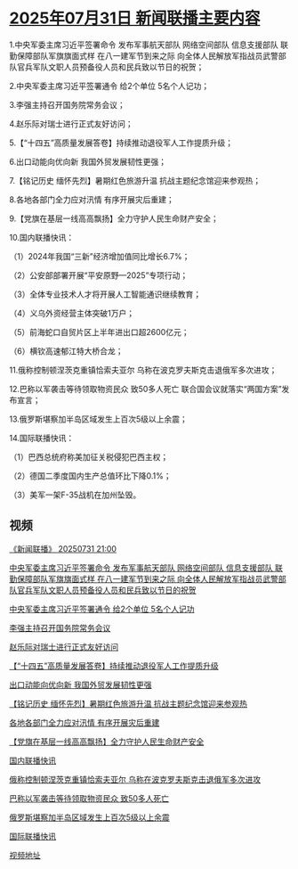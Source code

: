# [2025年07月31日 新闻联播主要内容](https://tv.cctv.com/lm/xwlb/day/20250731.shtml)

1.中央军委主席习近平签署命令 发布军事航天部队 网络空间部队 信息支援部队 联勤保障部队军旗旗面式样 在八一建军节到来之际 向全体人民解放军指战员武警部队官兵军队文职人员预备役人员和民兵致以节日的祝贺；

2.中央军委主席习近平签署通令 给2个单位 5名个人记功；

3.李强主持召开国务院常务会议；

4.赵乐际对瑞士进行正式友好访问；

5.【“十四五”高质量发展答卷】持续推动退役军人工作提质升级；

6.出口动能向优向新 我国外贸发展韧性更强；

7.【铭记历史 缅怀先烈】暑期红色旅游升温 抗战主题纪念馆迎来参观热；

8.各地各部门全力应对汛情 有序开展灾后重建；

9.【党旗在基层一线高高飘扬】全力守护人民生命财产安全；

10.国内联播快讯：

（1）2024年我国“三新”经济增加值同比增长6.7%；

（2）公安部部署开展“平安原野—2025”专项行动；

（3）全体专业技术人才将开展人工智能通识继续教育；

（4）义乌外资经营主体突破1万户；

（5）前海蛇口自贸片区上半年进出口超2600亿元；

（6）横钦高速郁江特大桥合龙；

11.俄称控制顿涅茨克重镇恰索夫亚尔 乌称在波克罗夫斯克击退俄军多次进攻；

12.巴称以军袭击等待领取物资民众 致50多人死亡 联合国会议就落实“两国方案”发布宣言；

13.俄罗斯堪察加半岛区域发生上百次5级以上余震；

14.国际联播快讯：

（1）巴西总统府称美加征关税侵犯巴西主权；

（2）德国二季度国内生产总值环比下降0.1%；

（3）美军一架F-35战机在加州坠毁。

## 视频

[《新闻联播》 20250731 21:00](https://tv.cctv.com/2025/07/31/VIDEbPA8D5FzYYuDiZHsfwQp250731.shtml)

[中央军委主席习近平签署命令 发布军事航天部队 网络空间部队 信息支援部队 联勤保障部队军旗旗面式样 在八一建军节到来之际 向全体人民解放军指战员武警部队官兵军队文职人员预备役人员和民兵致以节日的祝贺](https://tv.cctv.com/2025/07/31/VIDEtWpdOO5PaNheP6O0vFST250731.shtml)

[中央军委主席习近平签署通令 给2个单位 5名个人记功](https://tv.cctv.com/2025/07/31/VIDEK3Bny5fbHUo9jWcGhewC250731.shtml)

[李强主持召开国务院常务会议](https://tv.cctv.com/2025/07/31/VIDE6Hs6Ca5BecYtCiT3VD65250731.shtml)

[赵乐际对瑞士进行正式友好访问](https://tv.cctv.com/2025/07/31/VIDEvHNjm0I82BUDM1XhSFcg250731.shtml)

[【“十四五”高质量发展答卷】持续推动退役军人工作提质升级](https://tv.cctv.com/2025/07/31/VIDEyy1zkmHyWGPhSgbbdTte250731.shtml)

[出口动能向优向新 我国外贸发展韧性更强](https://tv.cctv.com/2025/07/31/VIDEI95SccDGloTCcLNugkNO250731.shtml)

[【铭记历史 缅怀先烈】暑期红色旅游升温 抗战主题纪念馆迎来参观热](https://tv.cctv.com/2025/07/31/VIDEoTNrlZIiCaW7TQAg1hAj250731.shtml)

[各地各部门全力应对汛情 有序开展灾后重建](https://tv.cctv.com/2025/07/31/VIDEnUsgoipG6mHA0Qe7tqKv250731.shtml)

[【党旗在基层一线高高飘扬】全力守护人民生命财产安全](https://tv.cctv.com/2025/07/31/VIDEm417QTtWZ7Ew2nLI7Kwp250731.shtml)

[国内联播快讯](https://tv.cctv.com/2025/07/31/VIDEjs8gO4Ur4P10tlUvNlgj250731.shtml)

[俄称控制顿涅茨克重镇恰索夫亚尔 乌称在波克罗夫斯克击退俄军多次进攻](https://tv.cctv.com/2025/07/31/VIDE4uVCi1iixhtN8uZPx9uh250731.shtml)

[巴称以军袭击等待领取物资民众 致50多人死亡](https://tv.cctv.com/2025/07/31/VIDEeoCkhbvrEwLplD3aKLAu250731.shtml)

[俄罗斯堪察加半岛区域发生上百次5级以上余震](https://tv.cctv.com/2025/07/31/VIDEKbfFinU4L0OZvZyeHEOx250731.shtml)

[国际联播快讯](https://tv.cctv.com/2025/07/31/VIDEy7zPTLXmisLjxr1vniLj250731.shtml)

[视频地址](https://tv.cctv.com/lm/xwlb/day/20250731.shtml) 

